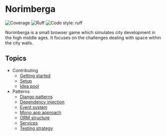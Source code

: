 # Norimberga

![Coverage](https://img.shields.io/badge/coverage-100%25-green)
![Ruff](https://img.shields.io/endpoint?url=https://raw.githubusercontent.com/astral-sh/ruff/main/assets/badge/v2.json)
![Code style: ruff](https://img.shields.io/badge/code%20style-ruff-000000.svg)

Norimberga is a small browser game which simulates city development in the high middle ages. It focuses on the
challenges dealing with space within the city walls.

## Topics

* Contributing
    * [Getting started](docs/contributing/getting_started.md)
    * [Setup](docs/contributing/setup.md)
    * [Idea pool](docs/contributing/idea_pool.md)
* Patterns
    * [Django patterns](docs/patterns/django_patterns.md)
    * [Dependency injection](docs/patterns/dependency_injection.md)
    * [Event system](docs/patterns/event_system.md)
    * [Mono app approach](docs/patterns/mono_app_approach.md)
    * [ORM structure](docs/patterns/orm_structure.md)
    * [Services](docs/patterns/services.md)
    * [Testing strategy](docs/patterns/testing_strategy.md)
